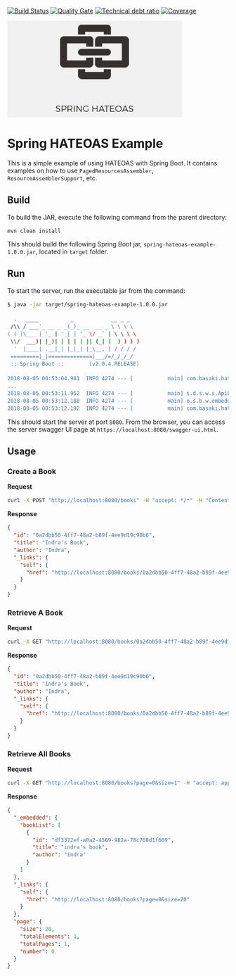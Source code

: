 [![Build Status][travis-badge]][travis-badge-url]
[![Quality Gate][sonarqube-badge]][sonarqube-badge-url] 
[![Technical debt ratio][technical-debt-ratio-badge]][technical-debt-ratio-badge-url] 
[![Coverage][coverage-badge]][coverage-badge-url]

![](./img/spring-hateoas.png)

Spring HATEOAS Example
==================================
This is a simple example of using HATEOAS with Spring Boot. It contains examples on how to use 
`PagedResourcesAssembler`, `ResourceAssemblerSupport`, etc. 

## Build
To build the JAR, execute the following command from the parent directory:

```
mvn clean install
```

This should build the following Spring Boot jar, `spring-hateoas-example-1.0.0.jar`, located in `target`
folder.

## Run 
To start the server, run the executable jar from the command:

```bash
$ java -jar target/spring-hateoas-example-1.0.0.jar

  .   ____          _            __ _ _
 /\\ / ___'_ __ _ _(_)_ __  __ _ \ \ \ \
( ( )\___ | '_ | '_| | '_ \/ _` | \ \ \ \
 \\/  ___)| |_)| | | | | || (_| |  ) ) ) )
  '  |____| .__|_| |_|_| |_\__, | / / / /
 =========|_|==============|___/=/_/_/_/
 :: Spring Boot ::        (v2.0.4.RELEASE)

2018-08-05 00:53:04.981  INFO 4274 --- [           main] com.basaki.hateoas.Application           : Starting Application on macs-MacBook-Pro.local with PID 4274 (/Users/indra/Development/examples/spring-hateoas-example/target/spring-hateoas-example-1.0.0.jar started by indra in /Users/indra/Development/examples/spring-hateoas-example)
...
2018-08-05 00:53:11.952  INFO 4274 --- [           main] s.d.s.w.s.ApiListingReferenceScanner     : Scanning for api listing references
2018-08-05 00:53:12.188  INFO 4274 --- [           main] o.s.b.w.embedded.tomcat.TomcatWebServer  : Tomcat started on port(s): 8080 (http) with context path ''
2018-08-05 00:53:12.192  INFO 4274 --- [           main] com.basaki.hateoas.Application           : Started Application in 7.802 seconds (JVM running for 8.373)

```

This should start the server at port `8080`. From the browser, you can access
the server swagger UI page at `https://localhost:8080/swagger-ui.html`.
 
## Usage

### Create a Book
**Request**

```bash
curl -X POST "http://localhost:8080/books" -H "accept: */*" -H "Content-Type: application/json" -d "{ \"title\": \"Indra's Book\", \"author\": \"Indra\"}"
```

**Response**

```json
{
  "id": "0a2dbb50-4ff7-48a2-b89f-4ee9d19c90b6",
  "title": "Indra's Book",
  "author": "Indra",
  "_links": {
    "self": {
      "href": "http://localhost:8080/books/0a2dbb50-4ff7-48a2-b89f-4ee9d19c90b6"
    }
  }
}
```

### Retrieve A Book
**Request**

```bash
curl -X GET "http://localhost:8080/books/0a2dbb50-4ff7-48a2-b89f-4ee9d19c90b6" -H "accept: application/json"
```

**Response**
```json
{
  "id": "0a2dbb50-4ff7-48a2-b89f-4ee9d19c90b6",
  "title": "Indra's Book",
  "author": "Indra",
  "_links": {
    "self": {
      "href": "http://localhost:8080/books/0a2dbb50-4ff7-48a2-b89f-4ee9d19c90b6"
    }
  }
}
```

### Retrieve All Books
**Request**

```bash
curl -X GET "http://localhost:8080/books?page=0&size=1" -H "accept: application/json"
```

**Response**
```json
{
  "_embedded": {
    "bookList": [
      {
        "id": "df3372ef-a0a2-4569-982a-78c708d1f609",
        "title": "indra's book",
        "author": "indra"
      }
    ]
  },
  "_links": {
    "self": {
      "href": "http://localhost:8080/books?page=0&size=20"
    }
  },
  "page": {
    "size": 20,
    "totalElements": 1,
    "totalPages": 1,
    "number": 0
  }
}
```

[travis-badge]: https://travis-ci.org/indrabasak/spring-hateoas-example.svg?branch=master
[travis-badge-url]: https://travis-ci.org/indrabasak/spring-hateoas-example/

[sonarqube-badge]: https://sonarcloud.io/api/project_badges/measure?project=com.basaki%3Aspring-hateoas-example&metric=alert_status
[sonarqube-badge-url]: https://sonarcloud.io/dashboard/index/com.basaki:spring-hateoas-example 

[technical-debt-ratio-badge]: https://sonarcloud.io/api/project_badges/measure?project=com.basaki%3Aspring-hateoas-example&metric=sqale_index
[technical-debt-ratio-badge-url]: https://sonarcloud.io/dashboard/index/com.basaki:spring-hateoas-example 

[coverage-badge]: https://sonarcloud.io/api/project_badges/measure?project=com.basaki%3Aspring-hateoas-example&metric=coverage
[coverage-badge-url]: https://sonarcloud.io/dashboard/index/com.basaki:spring-hateoas-example
